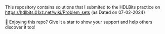 This repository contains solutions that I submited to the HDLBits practice on https://hdlbits.01xz.net/wiki/Problem_sets (as Dated on 07-02-2024)

🌟 Enjoying this repo? Give it a star to show your support and help others discover it too!